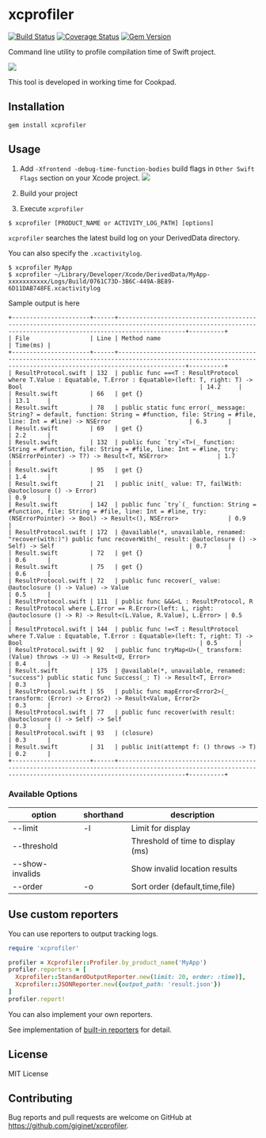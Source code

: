 # xcprofiler

[![Build Status](https://travis-ci.org/giginet/xcprofiler.svg?branch=master)](https://travis-ci.org/giginet/xcprofiler)
[![Coverage Status](https://coveralls.io/repos/github/giginet/xcprofiler/badge.svg?branch=master)](https://coveralls.io/github/giginet/xcprofiler?branch=master)
[![Gem Version](https://badge.fury.io/rb/xcprofiler.svg)](https://badge.fury.io/rb/xcprofiler)

Command line utility to profile compilation time of Swift project.

![](https://raw.githubusercontent.com/giginet/xcprofiler/master/assets/sample_output.png)

This tool is developed in working time for Cookpad.

## Installation

```
gem install xcprofiler
```

## Usage

1. Add `-Xfrontend -debug-time-function-bodies` build flags in `Other Swift Flags` section on your Xcode project.
    ![](https://raw.githubusercontent.com/giginet/xcprofiler/master/assets/build_flags.png)

2. Build your project
3. Execute `xcprofiler`

```
$ xcprofiler [PRODUCT_NAME or ACTIVITY_LOG_PATH] [options]
```

`xcprofiler` searches the latest build log on your DerivedData directory.

You can also specify the `.xcactivitylog`.

```
$ xcprofiler MyApp
$ xcprofiler ~/Library/Developer/Xcode/DerivedData/MyApp-xxxxxxxxxxx/Logs/Build/0761C73D-3B6C-449A-BE89-6D11DAB748FE.xcactivitylog
```

Sample output is here

```
+----------------------+------+---------------------------------------------------------------------------------------------------------------------------------------------------------------+----------+
| File                 | Line | Method name                                                                                                                                                   | Time(ms) |
+----------------------+------+---------------------------------------------------------------------------------------------------------------------------------------------------------------+----------+
| ResultProtocol.swift | 132  | public func ==<T : ResultProtocol where T.Value : Equatable, T.Error : Equatable>(left: T, right: T) -> Bool                                                  | 14.2     |
| Result.swift         | 66   | get {}                                                                                                                                                        | 13.1     |
| Result.swift         | 78   | public static func error(_ message: String? = default, function: String = #function, file: String = #file, line: Int = #line) -> NSError                      | 6.3      |
| Result.swift         | 69   | get {}                                                                                                                                                        | 2.2      |
| Result.swift         | 132  | public func `try`<T>(_ function: String = #function, file: String = #file, line: Int = #line, try: (NSErrorPointer) -> T?) -> Result<T, NSError>              | 1.7      |
| Result.swift         | 95   | get {}                                                                                                                                                        | 1.4      |
| Result.swift         | 21   | public init(_ value: T?, failWith: @autoclosure () -> Error)                                                                                                  | 0.9      |
| Result.swift         | 142  | public func `try`(_ function: String = #function, file: String = #file, line: Int = #line, try: (NSErrorPointer) -> Bool) -> Result<(), NSError>              | 0.9      |
| ResultProtocol.swift | 172  | @available(*, unavailable, renamed: "recover(with:)") public func recoverWith(_ result: @autoclosure () -> Self) -> Self                                      | 0.7      |
| Result.swift         | 72   | get {}                                                                                                                                                        | 0.6      |
| Result.swift         | 75   | get {}                                                                                                                                                        | 0.6      |
| ResultProtocol.swift | 72   | public func recover(_ value: @autoclosure () -> Value) -> Value                                                                                               | 0.5      |
| ResultProtocol.swift | 111  | public func &&&<L : ResultProtocol, R : ResultProtocol where L.Error == R.Error>(left: L, right: @autoclosure () -> R) -> Result<(L.Value, R.Value), L.Error> | 0.5      |
| ResultProtocol.swift | 144  | public func !=<T : ResultProtocol where T.Value : Equatable, T.Error : Equatable>(left: T, right: T) -> Bool                                                  | 0.5      |
| ResultProtocol.swift | 92   | public func tryMap<U>(_ transform: (Value) throws -> U) -> Result<U, Error>                                                                                   | 0.4      |
| Result.swift         | 175  | @available(*, unavailable, renamed: "success") public static func Success(_: T) -> Result<T, Error>                                                           | 0.3      |
| ResultProtocol.swift | 55   | public func mapError<Error2>(_ transform: (Error) -> Error2) -> Result<Value, Error2>                                                                         | 0.3      |
| ResultProtocol.swift | 77   | public func recover(with result: @autoclosure () -> Self) -> Self                                                                                             | 0.3      |
| ResultProtocol.swift | 93   | (closure)                                                                                                                                                     | 0.3      |
| Result.swift         | 31   | public init(attempt f: () throws -> T)                                                                                                                        | 0.2      |
+----------------------+------+---------------------------------------------------------------------------------------------------------------------------------------------------------------+----------+
```

### Available Options

|option|shorthand|description|
|------|---------|-----------|
|--limit|-l|Limit for display|
|--threshold||Threshold of time to display (ms)|
|--show-invalids||Show invalid location results|
|--order|-o|Sort order (default,time,file)|

## Use custom reporters

You can use reporters to output tracking logs.

```ruby
require 'xcprofiler'

profiler = Xcprofiler::Profiler.by_product_name('MyApp')
profiler.reporters = [
  Xcprofiler::StandardOutputReporter.new(limit: 20, order: :time)],
  Xcprofiler::JSONReporter.new({output_path: 'result.json'})
]
profiler.report!
```

You can also implement your own reporters.

See implementation of [built-in reporters](https://github.com/giginet/xcprofiler/tree/master/lib/xcprofiler/reporters) for detail.

## License

MIT License

## Contributing

Bug reports and pull requests are welcome on GitHub at https://github.com/giginet/xcprofiler.

